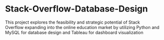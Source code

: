 # Stack-Overflow-Database-Design
This project explores the feasibility and strategic potential of Stack Overflow expanding into the online education market by utilizing Python and MySQL for database design and Tableau for dashboard visualization
